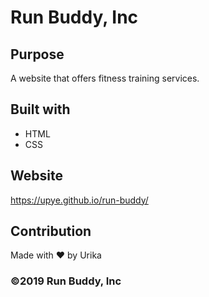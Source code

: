 # Run Buddy, Inc

## Purpose
A website that offers fitness training services.

## Built with
* HTML
* CSS

## Website
https://upye.github.io/run-buddy/

## Contribution
Made with ❤️ by Urika

### ©️2019 Run Buddy, Inc





<!--Notes
/* Applies 20px to every side (top, right, bottom, left) */
 header {
   padding: 20px;
 }

 /* Applies 20px to the top and bottom, then 35px to the left and right */
 header {
   padding: 20px 35px;
 }

 /* Applies 10px to the top, 15px to the right, 20px to the bottom, 25px to the left (in that specific clockwise order) */
 header {
   padding: 10px 15px 20px 25px;
 }

 /* Explicitly list the side it should be applied to*/
 header {
   padding-top: 10px;
   padding-right: 15px;
   padding-bottom: 20px;
   padding-left: 25px;
 } -->

